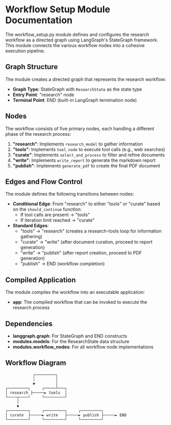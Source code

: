 # Workflow Setup Module Documentation

The  workflow_setup.py module defines and configures the research workflow as a directed graph using LangGraph's StateGraph framework. This module connects the various workflow nodes into a cohesive execution pipeline.

## Graph Structure

The module creates a directed graph that represents the research workflow:

-   **Graph Type**: StateGraph with  `ResearchState`  as the state type
-   **Entry Point**: "research" node
-   **Terminal Point**: END (built-in LangGraph termination node)

## Nodes

The workflow consists of five primary nodes, each handling a different phase of the research process:

1.  **"research"**: Implements  `research_model`  to gather information
2.  **"tools"**: Implements  `tool_node`  to execute tool calls (e.g., web searches)
3.  **"curate"**: Implements  `select_and_process`  to filter and refine documents
4.  **"write"**: Implements  `write_report`  to generate the markdown report
5.  **"publish"**: Implements  `generate_pdf`  to create the final PDF document

## Edges and Flow Control

The module defines the following transitions between nodes:

-   **Conditional Edge**: From "research" to either "tools" or "curate" based on the  `should_continue`  function:
    -   If tool calls are present → "tools"
    -   If iteration limit reached → "curate"
-   **Standard Edges**:
    -   "tools" → "research" (creates a research-tools loop for information gathering)
    -   "curate" → "write" (after document curation, proceed to report generation)
    -   "write" → "publish" (after report creation, proceed to PDF generation)
    -   "publish" → END (workflow completion)

## Compiled Application

The module compiles the workflow into an executable application:

-   **app**: The compiled workflow that can be invoked to execute the research process

## Dependencies

-   **langgraph.graph**: For StateGraph and END constructs
-   **modules.models**: For the ResearchState data structure
-   **modules.workflow_nodes**: For all workflow node implementations

## Workflow Diagram
```
            ┌─────────┐
            │         │
            ▼         │
┌─────────┐     ┌─────┴───┐
│ research ├─────► tools  │
└────┬────┘     └─────────┘
     │
     ▼
┌─────────┐     ┌─────────┐     ┌─────────┐
│ curate  ├─────► write   ├─────► publish ├─────► END
└─────────┘     └─────────┘     └─────────┘

```
